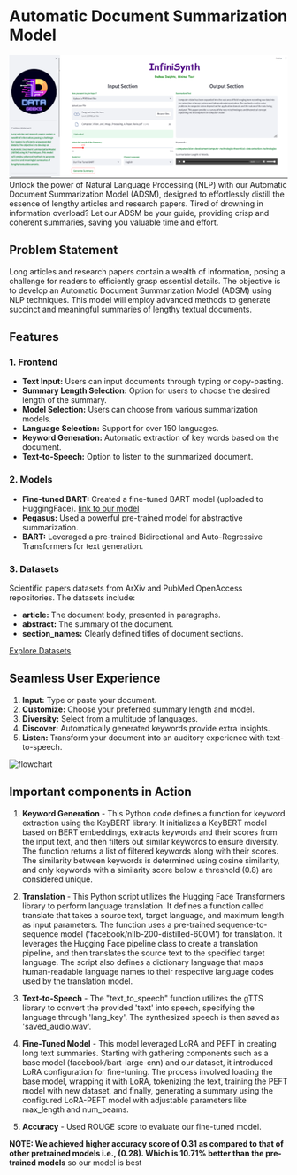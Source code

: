 # Automatic Document Summarization Model

![fronfend](ss2.png)
Unlock the power of Natural Language Processing (NLP) with our Automatic Document Summarization Model (ADSM), designed to effortlessly distill the essence of lengthy articles and research papers. Tired of drowning in information overload? Let our ADSM be your guide, providing crisp and coherent summaries, saving you valuable time and effort.

## Problem Statement

Long articles and research papers contain a wealth of information, posing a challenge for readers to efficiently grasp essential details. The objective is to develop an Automatic Document Summarization Model (ADSM) using NLP techniques. This model will employ advanced methods to generate succinct and meaningful summaries of lengthy textual documents.

## Features 

### 1. Frontend 

- **Text Input:** Users can input documents through typing or copy-pasting.
- **Summary Length Selection:** Option for users to choose the desired length of the summary.
- **Model Selection:** Users can choose from various summarization models.
- **Language Selection:** Support for over 150 languages.
- **Keyword Generation:** Automatic extraction of key words based on the document.
- **Text-to-Speech:** Option to listen to the summarized document.

### 2. Models 

- **Fine-tuned BART:** Created a fine-tuned BART model (uploaded to HuggingFace). [link to our model](https://huggingface.co/datasets/scientific_papers?row=0)
- **Pegasus:** Used a powerful pre-trained model for abstractive summarization.
- **BART:** Leveraged a pre-trained Bidirectional and Auto-Regressive Transformers for text generation.

### 3. Datasets

Scientific papers datasets from ArXiv and PubMed OpenAccess repositories. The datasets include:

- **article:** The document body, presented in paragraphs.
- **abstract:** The summary of the document.
- **section_names:** Clearly defined titles of document sections.

[Explore Datasets](https://huggingface.co/datasets/scientific_papers?row=0)

## Seamless User Experience

1. **Input:** Type or paste your document.
2. **Customize:** Choose your preferred summary length and model.
3. **Diversity:** Select from a multitude of languages.
4. **Discover:** Automatically generated keywords provide extra insights.
5. **Listen:** Transform your document into an auditory experience with text-to-speech.


![flowchart](https://github.com/Arya920/Document_Summarizer/assets/57805586/c932268c-1851-45ed-84d9-314383d3b0f8)

## Important components in Action
1. **Keyword Generation** - 
This Python code defines a function for keyword extraction using the KeyBERT library. It initializes a KeyBERT model based on BERT embeddings, extracts keywords and their scores from the input text, and then filters out similar keywords to ensure diversity. The function returns a list of filtered keywords along with their scores. The similarity between keywords is determined using cosine similarity, and only keywords with a similarity score below a threshold (0.8) are considered unique.

2. **Translation** - 
This Python script utilizes the Hugging Face Transformers library to perform language translation. It defines a function called translate that takes a source text, target language, and maximum length as input parameters. The function uses a pre-trained sequence-to-sequence model ('facebook/nllb-200-distilled-600M') for translation. It leverages the Hugging Face pipeline class to create a translation pipeline, and then translates the source text to the specified target language. The script also defines a dictionary language that maps human-readable language names to their respective language codes used by the translation model.

4. **Text-to-Speech** - The "text_to_speech" function utilizes the gTTS library to convert the provided 'text' into speech, specifying the language through 'lang_key'. The synthesized speech is then saved as 'saved_audio.wav'.
   
6. **Fine-Tuned Model** - This model leveraged LoRA and PEFT in creating long text summaries. Starting with gathering components such as a base model (facebook/bart-large-cnn) and our dataset, it introduced LoRA configuration for fine-tuning. The  process involved loading the base model, wrapping it with LoRA, tokenizing the text, training the PEFT model with new dataset, and finally, generating a summary using the configured LoRA-PEFT model with adjustable parameters like max_length and num_beams.
7. **Accuracy** - Used ROUGE score to evaluate our fine-tuned model.
   
**NOTE: We achieved higher accuracy score of 0.31 as compared to that of other pretrained models i.e., (0.28). Which is 10.71% better than the pre-trained models**
so our model is best

